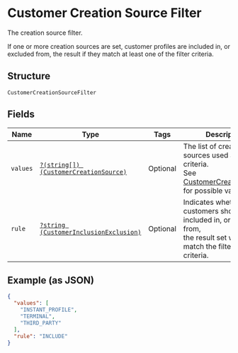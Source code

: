 
# Customer Creation Source Filter

The creation source filter.

If one or more creation sources are set, customer profiles are included in,
or excluded from, the result if they match at least one of the filter criteria.

## Structure

`CustomerCreationSourceFilter`

## Fields

| Name | Type | Tags | Description | Getter | Setter |
|  --- | --- | --- | --- | --- | --- |
| `values` | [`?(string[]) (CustomerCreationSource)`](../../doc/models/customer-creation-source.md) | Optional | The list of creation sources used as filtering criteria.<br>See [CustomerCreationSource](#type-customercreationsource) for possible values | getValues(): ?array | setValues(?array values): void |
| `rule` | [`?string (CustomerInclusionExclusion)`](../../doc/models/customer-inclusion-exclusion.md) | Optional | Indicates whether customers should be included in, or excluded from,<br>the result set when they match the filtering criteria. | getRule(): ?string | setRule(?string rule): void |

## Example (as JSON)

```json
{
  "values": [
    "INSTANT_PROFILE",
    "TERMINAL",
    "THIRD_PARTY"
  ],
  "rule": "INCLUDE"
}
```

